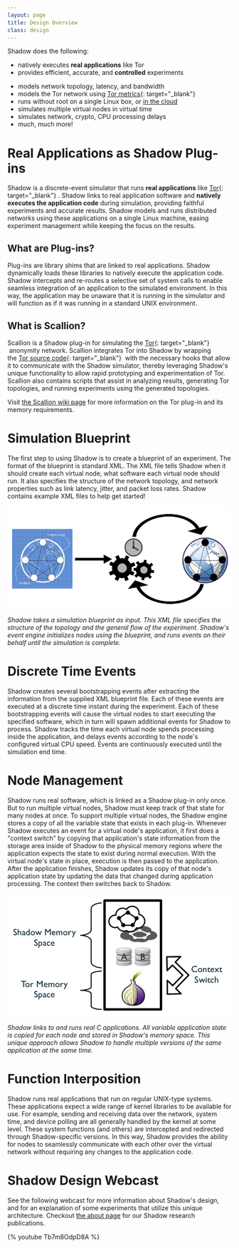 ```yaml
---
layout: page
title: Design Overview
class: design
---
```


Shadow does the following:

 * natively executes **real applications** like Tor
 * provides efficient, accurate, and **controlled** experiments
 + models network topology, latency, and bandwidth
 + models the Tor network using [Tor metrics][tormetrics]{: target="_blank"} 
 + runs without root on a single Linux box, or [in the cloud][wiki-ec2]
 + simulates multiple virtual nodes in virtual time
 + simulates network, crypto, CPU processing delays
 + much, much more!

Real Applications as Shadow Plug-ins
====================================

Shadow is a discrete-event simulator that runs **real applications** like [Tor][tor]{: target="_blank"} . Shadow links to real application software and **natively executes the application code** during simulation, providing faithful experiments and accurate results. Shadow models and runs distributed networks using these applications on a single Linux machine, easing experiment management while keeping the focus on the results.

What are Plug-ins?
------------------

Plug-ins are library shims that are linked to real applications. Shadow dynamically loads these libraries to natively execute the application code. Shadow intercepts and re-routes a selective set of system calls to enable seamless integration of an application to the simulated environment. In this way, the application may be unaware that it is running in the simulator and will function as if it was running in a standard UNIX environment.

What is Scallion?
-----------------

Scallion is a Shadow plug-in for simulating the [Tor][tor]{: target="_blank"}  anonymity network. Scallion integrates Tor into Shadow by wrapping the [Tor source code][torsource]{: target="_blank"}  with the necessary hooks that allow it to communicate with the Shadow simulator, thereby leveraging Shadow's unique functionality to allow rapid prototyping and experimentation of Tor. Scallion also contains scripts that assist in analyzing results, generating Tor topologies, and running experiments using the generated topologies.

Visit [the Scallion wiki page][wiki-scallion] for more information on the Tor plug-in and its memory requirements.


Simulation Blueprint
====================

The first step to using Shadow is to create a blueprint of an experiment. The format of the blueprint is standard XML. The XML file tells Shadow when it should create each virtual node, what software each virtual node should run. It also specifies the structure of the network topology, and network properties such as link latency, jitter, and packet loss rates. Shadow contains example XML files to help get started!

<a href="/assets/design1.png"><img title="design1" src="/assets/design1.png" alt="" width="520" /></a>

_Shadow takes a simulation blueprint as input. This XML file specifies the structure of the topology and the general flow of the experiment. Shadow's event engine initializes nodes using the blueprint, and runs events on their behalf until the simulation is complete._

Discrete Time Events
====================

Shadow creates several bootstrapping events after extracting the information from the supplied XML blueprint file. Each of these events are executed at a discrete time instant during the experiment. Each of these bootstrapping events will cause the virtual nodes to start executing the specified software, which in turn will spawn additional events for Shadow to process. Shadow tracks the time each virtual node spends processing inside the application, and delays events according to the node's configured virtual CPU speed. Events are continuously executed until the simulation end time.

Node Management
===============

Shadow runs real software, which is linked as a Shadow plug-in only once. But to run multiple virtual nodes, Shadow must keep track of that state for many nodes at once. To support multiple virtual nodes, the Shadow engine stores a copy of all the variable state that exists in each plug-in. Whenever Shadow executes an event for a virtual node's application, it first does a "context switch" by copying that application's state information from the storage area inside of Shadow to the physical memory regions where the application expects the state to exist during normal execution. With the virtual node's state in place, execution is then passed to the application. After the application finishes, Shadow updates its copy of that node's application state by updating the data that changed during application processing. The context then switches back to Shadow.

<a href="/assets/design2.png"><img title="design2" src="/assets/design2.png" alt="" width="520" /></a>

_Shadow links to and runs real C applications. All variable application state is copied for each node and stored in Shadow's memory space. This unique approach allows Shadow to handle multiple versions of the same application at the same time._

Function Interposition
======================

Shadow runs real applications that run on regular UNIX-type systems. These applications expect a wide range of kernel libraries to be available for use. For example, sending and receiving data over the network, system time, and device polling are all generally handled by the kernel at some level. These system functions (and others) are intercepted and redirected through Shadow-specific versions. In this way, Shadow provides the ability for nodes to seamlessly communicate with each other over the virtual network without requiring any changes to the application code.

Shadow Design Webcast
=====================

See the following webcast for more information about Shadow's design, and for an explanation of some experiments that utilize this unique architecture. Checkout [the about page](/about) for our Shadow research publications.

{% youtube Tb7m8OdpD8A %}

[tor]: https://www.torproject.org/
[tormetrics]: https://metrics.torproject.org/
[torsource]: https://gitweb.torproject.org/tor.git
[wiki-ec2]: https://github.com/shadow/shadow/wiki/Running-Shadow-on-EC2
[wiki-scallion]: https://github.com/shadow/shadow/wiki/Using-the-scallion-plug-in
[youtube-shadow-design]: http://youtu.be/Tb7m8OdpD8A
